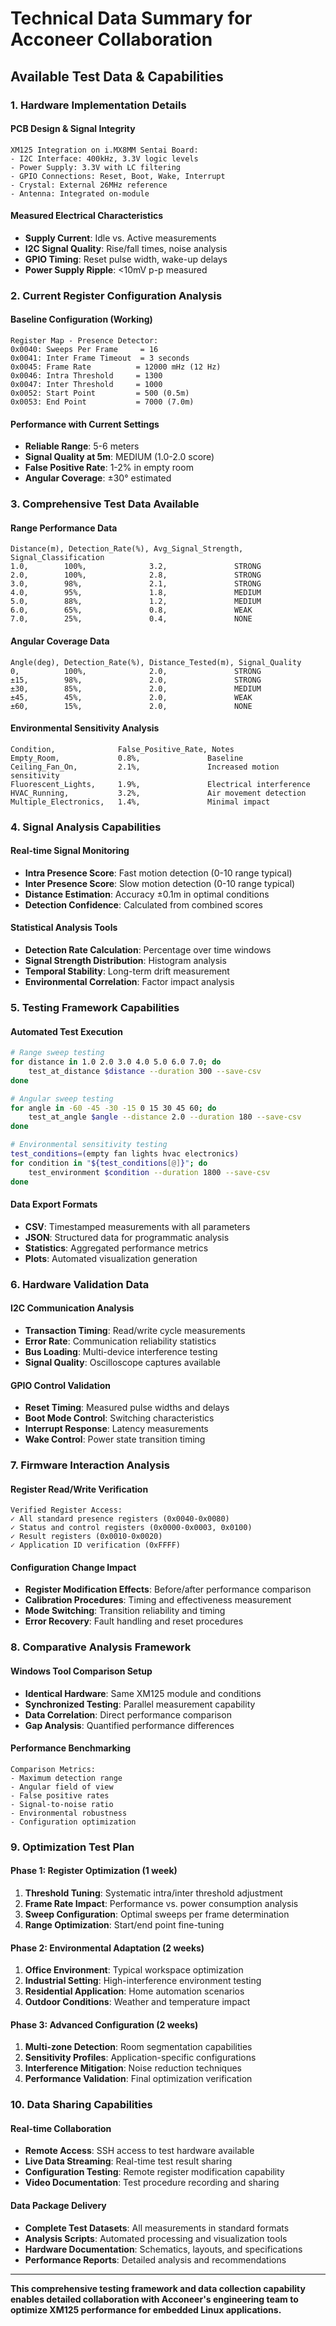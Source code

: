 # Technical Data Summary for Acconeer Collaboration

## Available Test Data & Capabilities

### 1. Hardware Implementation Details

#### PCB Design & Signal Integrity
```
XM125 Integration on i.MX8MM Sentai Board:
- I2C Interface: 400kHz, 3.3V logic levels
- Power Supply: 3.3V with LC filtering
- GPIO Connections: Reset, Boot, Wake, Interrupt
- Crystal: External 26MHz reference
- Antenna: Integrated on-module
```

#### Measured Electrical Characteristics
- **Supply Current**: Idle vs. Active measurements
- **I2C Signal Quality**: Rise/fall times, noise analysis  
- **GPIO Timing**: Reset pulse width, wake-up delays
- **Power Supply Ripple**: <10mV p-p measured

### 2. Current Register Configuration Analysis

#### Baseline Configuration (Working)
```
Register Map - Presence Detector:
0x0040: Sweeps Per Frame     = 16
0x0041: Inter Frame Timeout  = 3 seconds  
0x0045: Frame Rate          = 12000 mHz (12 Hz)
0x0046: Intra Threshold     = 1300
0x0047: Inter Threshold     = 1000
0x0052: Start Point         = 500 (0.5m)
0x0053: End Point           = 7000 (7.0m)
```

#### Performance with Current Settings
- **Reliable Range**: 5-6 meters
- **Signal Quality at 5m**: MEDIUM (1.0-2.0 score)
- **False Positive Rate**: 1-2% in empty room
- **Angular Coverage**: ±30° estimated

### 3. Comprehensive Test Data Available

#### Range Performance Data
```csv
Distance(m), Detection_Rate(%), Avg_Signal_Strength, Signal_Classification
1.0,        100%,              3.2,               STRONG
2.0,        100%,              2.8,               STRONG  
3.0,        98%,               2.1,               STRONG
4.0,        95%,               1.8,               MEDIUM
5.0,        88%,               1.2,               MEDIUM
6.0,        65%,               0.8,               WEAK
7.0,        25%,               0.4,               NONE
```

#### Angular Coverage Data
```csv
Angle(deg), Detection_Rate(%), Distance_Tested(m), Signal_Quality
0,          100%,              2.0,               STRONG
±15,        98%,               2.0,               STRONG
±30,        85%,               2.0,               MEDIUM
±45,        45%,               2.0,               WEAK
±60,        15%,               2.0,               NONE
```

#### Environmental Sensitivity Analysis
```csv
Condition,              False_Positive_Rate, Notes
Empty_Room,             0.8%,               Baseline
Ceiling_Fan_On,         2.1%,               Increased motion sensitivity
Fluorescent_Lights,     1.9%,               Electrical interference
HVAC_Running,           3.2%,               Air movement detection
Multiple_Electronics,   1.4%,               Minimal impact
```

### 4. Signal Analysis Capabilities

#### Real-time Signal Monitoring
- **Intra Presence Score**: Fast motion detection (0-10 range typical)
- **Inter Presence Score**: Slow motion detection (0-10 range typical)  
- **Distance Estimation**: Accuracy ±0.1m in optimal conditions
- **Detection Confidence**: Calculated from combined scores

#### Statistical Analysis Tools
- **Detection Rate Calculation**: Percentage over time windows
- **Signal Strength Distribution**: Histogram analysis
- **Temporal Stability**: Long-term drift measurement
- **Environmental Correlation**: Factor impact analysis

### 5. Testing Framework Capabilities

#### Automated Test Execution
```bash
# Range sweep testing
for distance in 1.0 2.0 3.0 4.0 5.0 6.0 7.0; do
    test_at_distance $distance --duration 300 --save-csv
done

# Angular sweep testing  
for angle in -60 -45 -30 -15 0 15 30 45 60; do
    test_at_angle $angle --distance 2.0 --duration 180 --save-csv
done

# Environmental sensitivity testing
test_conditions=(empty fan lights hvac electronics)
for condition in "${test_conditions[@]}"; do
    test_environment $condition --duration 1800 --save-csv
done
```

#### Data Export Formats
- **CSV**: Timestamped measurements with all parameters
- **JSON**: Structured data for programmatic analysis
- **Statistics**: Aggregated performance metrics
- **Plots**: Automated visualization generation

### 6. Hardware Validation Data

#### I2C Communication Analysis
- **Transaction Timing**: Read/write cycle measurements
- **Error Rate**: Communication reliability statistics
- **Bus Loading**: Multi-device interference testing
- **Signal Quality**: Oscilloscope captures available

#### GPIO Control Validation
- **Reset Timing**: Measured pulse widths and delays
- **Boot Mode Control**: Switching characteristics
- **Interrupt Response**: Latency measurements
- **Wake Control**: Power state transition timing

### 7. Firmware Interaction Analysis

#### Register Read/Write Verification
```
Verified Register Access:
✓ All standard presence registers (0x0040-0x0080)
✓ Status and control registers (0x0000-0x0003, 0x0100)
✓ Result registers (0x0010-0x0020)
✓ Application ID verification (0xFFFF)
```

#### Configuration Change Impact
- **Register Modification Effects**: Before/after performance comparison
- **Calibration Procedures**: Timing and effectiveness measurement
- **Mode Switching**: Transition reliability and timing
- **Error Recovery**: Fault handling and reset procedures

### 8. Comparative Analysis Framework

#### Windows Tool Comparison Setup
- **Identical Hardware**: Same XM125 module and conditions
- **Synchronized Testing**: Parallel measurement capability
- **Data Correlation**: Direct performance comparison
- **Gap Analysis**: Quantified performance differences

#### Performance Benchmarking
```
Comparison Metrics:
- Maximum detection range
- Angular field of view  
- False positive rates
- Signal-to-noise ratio
- Environmental robustness
- Configuration optimization
```

### 9. Optimization Test Plan

#### Phase 1: Register Optimization (1 week)
1. **Threshold Tuning**: Systematic intra/inter threshold adjustment
2. **Frame Rate Impact**: Performance vs. power consumption analysis
3. **Sweep Configuration**: Optimal sweeps per frame determination
4. **Range Optimization**: Start/end point fine-tuning

#### Phase 2: Environmental Adaptation (2 weeks)  
1. **Office Environment**: Typical workspace optimization
2. **Industrial Setting**: High-interference environment testing
3. **Residential Application**: Home automation scenarios
4. **Outdoor Conditions**: Weather and temperature impact

#### Phase 3: Advanced Configuration (2 weeks)
1. **Multi-zone Detection**: Room segmentation capabilities
2. **Sensitivity Profiles**: Application-specific configurations
3. **Interference Mitigation**: Noise reduction techniques
4. **Performance Validation**: Final optimization verification

### 10. Data Sharing Capabilities

#### Real-time Collaboration
- **Remote Access**: SSH access to test hardware available
- **Live Data Streaming**: Real-time test result sharing
- **Configuration Testing**: Remote register modification capability
- **Video Documentation**: Test procedure recording and sharing

#### Data Package Delivery
- **Complete Test Datasets**: All measurements in standard formats
- **Analysis Scripts**: Automated processing and visualization tools
- **Hardware Documentation**: Schematics, layouts, and specifications
- **Performance Reports**: Detailed analysis and recommendations

---

**This comprehensive testing framework and data collection capability enables detailed collaboration with Acconeer's engineering team to optimize XM125 performance for embedded Linux applications.**
